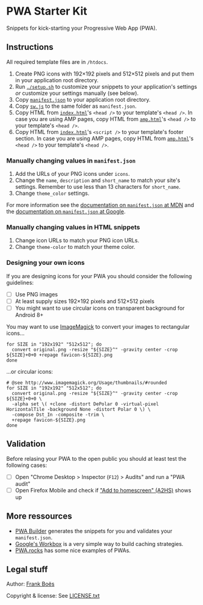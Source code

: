 PWA Starter Kit
===============

Snippets for kick-starting your Progressive Web App (PWA).

Instructions
------------

All required template files are in `/htdocs`.

1. Create PNG icons with 192×192 pixels and 512×512 pixels and put them in your application root directory.
1. Run [`./setup.sh`](setup.sh) to customize your snippets to your application's settings _or_ customize your settings manually (see below).
1. Copy [`manifest.json`](htdocs/manifest.json) to your application root directory.
1. Copy [`sw.js`](htdocs/sw.js) to the same folder as `manifest.json`.
1. Copy HTML from [`index.html`](htdocs/index.html)'s `<head />` to your template's `<head />`. In case you are using AMP pages, copy HTML from [`amp.html`](htdocs/amp.html)'s `<head />` to your template's `<head />`.
1. Copy HTML from [`index.html`](htdocs/index.html)'s `<script />` to your template's footer section. In case you are using AMP pages, copy HTML from [`amp.html`](htdocs/amp.html)'s `<head />` to your template's `<head />`.

### Manually changing values in `manifest.json`

1. Add the URLs of your PNG icons under `icons`.
1. Change the `name`, `description` and `short_name` to match your site's settings. Remember to use less than 13 characters for `short_name`.
1. Change `theme_color` settings.

For more information see the [documentation on `manifest.json` at MDN](https://developer.mozilla.org/en-US/docs/Web/Manifest) and the [documentation on `manifest.json` at Google](https://developers.google.com/web/fundamentals/web-app-manifest/).

### Manually changing values in HTML snippets

1. Change icon URLs to match your PNG icon URLs.
1. Change `theme-color` to match your theme color.

### Designing your own icons

If you are designing icons for your PWA you should consider the following guidelines:

* [ ] Use PNG images
* [ ] At least supply sizes 192×192 pixels and 512×512 pixels
* [ ] You might want to use circular icons on transparent background for Android 8+

You may want to use [ImageMagick](http://www.imagemagick.org/) to convert your images to rectangular icons…

```shell
for SIZE in "192x192" "512x512"; do
  convert original.png -resize "${SIZE}^" -gravity center -crop ${SIZE}+0+0 +repage favicon-${SIZE}.png
done
```

…or circular icons:

```shell
# @see http://www.imagemagick.org/Usage/thumbnails/#rounded
for SIZE in "192x192" "512x512"; do
  convert original.png -resize "${SIZE}^" -gravity center -crop ${SIZE}+0+0 \
  -alpha set \( +clone -distort DePolar 0 -virtual-pixel HorizontalTile -background None -distort Polar 0 \) \
  -compose Dst_In -composite -trim \
  +repage favicon-${SIZE}.png
done
```

Validation
----------

Before relasing your PWA to the open public you should at least test the following cases:

* [ ] Open "Chrome Desktop > Inspector (`F12`) > Audits" and run a "PWA audit"
* [ ] Open Firefox Mobile and check if ["Add to homescreen" (A2HS)](https://developer.mozilla.org/en-US/docs/Web/Apps/Progressive/Add_to_home_screen) shows up

More ressources
---------------

* [PWA Builder](https://www.pwabuilder.com/) generates the snippets for you and validates your `manifest.json`.
* [Google's Workbox](https://developers.google.com/web/tools/workbox/) is a very simple way to build caching strategies.
* [PWA.rocks](https://pwa.rocks/) has some nice examples of PWAs.

Legal stuff
-----------

Author: [Frank Boës](http://3960.org)

Copyright & license: See [LICENSE.txt](LICENSE.txt)
